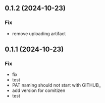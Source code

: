 ## 0.1.2 (2024-10-23)

### Fix

- remove uploading artifact

## 0.1.1 (2024-10-23)

### Fix

- fix
- test
- PAT naming should not start with GITHUB_
- add version for comitizen
- test
